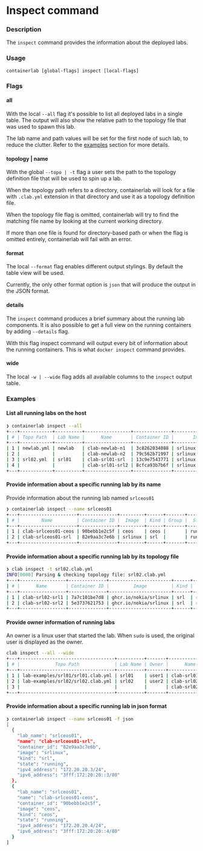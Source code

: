 # Inspect command

### Description

The `inspect` command provides the information about the deployed labs.

### Usage

`containerlab [global-flags] inspect [local-flags]`

### Flags

#### all

With the local `--all` flag it's possible to list all deployed labs in a single table. The output will also show the relative path to the topology file that was used to spawn this lab.

The lab name and path values will be set for the first node of such lab, to reduce the clutter. Refer to the [examples](#examples) section for more details.

#### topology | name

With the global `--topo | -t` flag a user sets the path to the topology definition file that will be used to spin up a lab.

When the topology path refers to a directory, containerlab will look for a file with `.clab.yml` extension in that directory and use it as a topology definition file.

When the topology file flag is omitted, containerlab will try to find the matching file name by looking at the current working directory.

If more than one file is found for directory-based path or when the flag is omitted entirely, containerlab will fail with an error.

#### format

The local `--format` flag enables different output stylings. By default the table view will be used.

Currently, the only other format option is `json` that will produce the output in the JSON format.

#### details

The `inspect` command produces a brief summary about the running lab components. It is also possible to get a full view on the running containers by adding `--details` flag.

With this flag inspect command will output every bit of information about the running containers. This is what `docker inspect` command provides.

#### wide

The local `-w | --wide` flag adds all available columns to the `inspect` output table.

### Examples

#### List all running labs on the host

```bash
❯ containerlab inspect --all
+---+------------+----------+-----------------+--------------+--------------------+------+-------+---------+----------------+----------------------+
| # | Topo Path  | Lab Name |      Name       | Container ID |       Image        | Kind | Group |  State  |  IPv4 Address  |     IPv6 Address     |
+---+------------+----------+-----------------+--------------+--------------------+------+-------+---------+----------------+----------------------+
| 1 | newlab.yml | newlab   | clab-newlab-n1  | 3c8262034088 | srlinux:20.6.3-145 | srl  |       | running | 172.20.20.4/24 | 3fff:172:20:20::4/80 |
| 2 |            |          | clab-newlab-n2  | 79c562b71997 | srlinux:20.6.3-145 | srl  |       | running | 172.20.20.5/24 | 3fff:172:20:20::5/80 |
| 3 | srl02.yml  | srl01    | clab-srl01-srl  | 13c9e7543771 | srlinux:20.6.3-145 | srl  |       | running | 172.20.20.2/24 | 3fff:172:20:20::2/80 |
| 4 |            |          | clab-srl01-srl2 | 8cfca93b7b6f | srlinux:20.6.3-145 | srl  |       | running | 172.20.20.3/24 | 3fff:172:20:20::3/80 |
+---+------------+----------+-----------------+--------------+--------------------+------+-------+---------+----------------+----------------------+
```

#### Provide information about a specific running lab by its name

Provide information about the running lab named `srlceos01`

```bash
❯ containerlab inspect --name srlceos01
+---+---------------------+--------------+---------+------+-------+---------+----------------+----------------------+
| # |        Name         | Container ID |  Image  | Kind | Group |  State  |  IPv4 Address  |     IPv6 Address     |
+---+---------------------+--------------+---------+------+-------+---------+----------------+----------------------+
| 1 | clab-srlceos01-ceos | 90bebb1e2c5f | ceos    | ceos |       | running | 172.20.20.4/24 | 3fff:172:20:20::4/80 |
| 2 | clab-srlceos01-srl  | 82e9aa3c7e6b | srlinux | srl  |       | running | 172.20.20.3/24 | 3fff:172:20:20::3/80 |
+---+---------------------+--------------+---------+------+-------+---------+----------------+----------------------+
```

#### Provide information about a specific running lab by its topology file

```bash
❯ clab inspect -t srl02.clab.yml 
INFO[0000] Parsing & checking topology file: srl02.clab.yml 
+---+-----------------+--------------+-----------------------+------+---------+----------------+----------------------+
| # |      Name       | Container ID |         Image         | Kind |  State  |  IPv4 Address  |     IPv6 Address     |
+---+-----------------+--------------+-----------------------+------+---------+----------------+----------------------+
| 1 | clab-srl02-srl1 | 7a7c101be7d8 | ghcr.io/nokia/srlinux | srl  | running | 172.20.20.4/24 | 3fff:172:20:20::4/64 |
| 2 | clab-srl02-srl2 | 5e3737621753 | ghcr.io/nokia/srlinux | srl  | running | 172.20.20.5/24 | 3fff:172:20:20::5/64 |
+---+-----------------+--------------+-----------------------+------+---------+----------------+----------------------+
```

#### Provide owner information of running labs

An owner is a linux user that started the lab. When `sudo` is used, the original user is displayed as the owner.

```bash
clab inspect --all --wide
+---+-----------------------------------+----------+-------+-----------------+--------------+-----------------------+---------------+---------+----------------+----------------------+
| # |             Topo Path             | Lab Name | Owner |      Name       | Container ID |         Image         |     Kind      |  State  |  IPv4 Address  |     IPv6 Address     |
+---+-----------------------------------+----------+-------+-----------------+--------------+-----------------------+---------------+---------+----------------+----------------------+
| 1 | lab-examples/srl01/srl01.clab.yml | srl01    | user1 | clab-srl01-srl  | ea86f40b412a | ghcr.io/nokia/srlinux | nokia_srlinux | running | 172.20.20.2/24 | 3fff:172:20:20::2/64 |
| 2 | lab-examples/srl02/srl02.clab.yml | srl02    | user2 | clab-srl02-srl1 | ba7e807235b6 | ghcr.io/nokia/srlinux | nokia_srlinux | running | 172.20.20.4/24 | 3fff:172:20:20::4/64 |
| 3 |                                   |          |       | clab-srl02-srl2 | 71006155b70a | ghcr.io/nokia/srlinux | nokia_srlinux | running | 172.20.20.3/24 | 3fff:172:20:20::3/64 |
+---+-----------------------------------+----------+-------+-----------------+--------------+-----------------------+---------------+---------+----------------+----------------------+
```

#### Provide information about a specific running lab in json format

```bash
❯ containerlab inspect --name srlceos01 -f json
[
  {
    "lab_name": "srlceos01",
    "name": "clab-srlceos01-srl",
    "container_id": "82e9aa3c7e6b",
    "image": "srlinux",
    "kind": "srl",
    "state": "running",
    "ipv4_address": "172.20.20.3/24",
    "ipv6_address": "3fff:172:20:20::3/80"
  },
  {
    "lab_name": "srlceos01",
    "name": "clab-srlceos01-ceos",
    "container_id": "90bebb1e2c5f",
    "image": "ceos",
    "kind": "ceos",
    "state": "running",
    "ipv4_address": "172.20.20.4/24",
    "ipv6_address": "3fff:172:20:20::4/80"
  }
]
```
